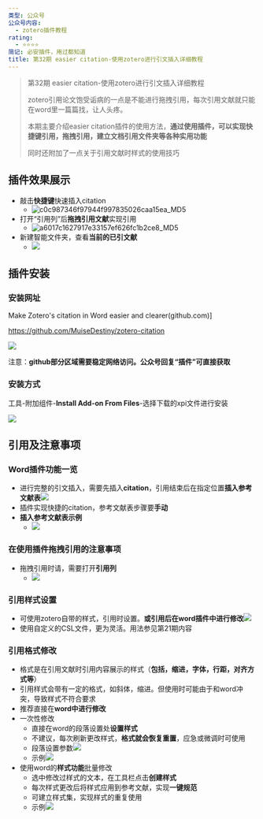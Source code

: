 ```yaml
---
类型: 公众号
公众号内容:
  - zotero插件教程
rating:
  - ⭐⭐⭐⭐
简记: 必安插件，用过都知道
title: 第32期 easier citation-使用zotero进行引文插入详细教程
---
```


>第32期 easier citation-使用zotero进行引文插入详细教程
>
>zotero引用论文饱受诟病的一点是不能进行拖拽引用，每次引用文献就只能在word里一篇篇找，让人头疼。
>
>本期主要介绍easier citation插件的使用方法，**通过使用插件，可以实现快捷键引用，拖拽引用，建立文档引用文件夹等各种实用功能**
>
>同时还附加了一点关于引用文献时样式的使用技巧


## 插件效果展示

- 敲击**快捷键**快速插入citation
	- ![c0c987346f97944f997835026caa15ea_MD5](https://pic-go-42.oss-cn-guangzhou.aliyuncs.com/img/c0c987346f97944f997835026caa15ea_MD5.gif)
- 打开“引用列”后**拖拽引用文献**实现引用
	- ![a6017c1627917e33157ef626fc1b2ce8_MD5](https://pic-go-42.oss-cn-guangzhou.aliyuncs.com/img/a6017c1627917e33157ef626fc1b2ce8_MD5.gif)
- 新建智能文件夹，查看**当前的已引文献**
	- ![](https://pic-go-42.oss-cn-guangzhou.aliyuncs.com/img/20231211113616.png)

## 插件安装

### 安装网址

Make Zotero's citation in Word easier and clearer(github.com)] 

https://github.com/MuiseDestiny/zotero-citation

![](https://pic-go-42.oss-cn-guangzhou.aliyuncs.com/img/20231211114002.png)

注意：**github部分区域需要稳定网络访问。公众号回复“插件”可直接获取**

### 安装方式

工具-附加组件-**Install Add-on From Files**-选择下载的xpi文件进行安装

![](https://pic-go-42.oss-cn-guangzhou.aliyuncs.com/img/20231210124700.png)

## 引用及注意事项

### Word插件功能一览

- 进行完整的引文插入，需要先插入**citation**，引用结束后在指定位置**插入参考文献表**![](https://pic-go-42.oss-cn-guangzhou.aliyuncs.com/img/20231211122401.png)
- 插件实现快捷的citation，参考文献表步骤要**手动**
- **插入参考文献表示例**
	- ![](https://pic-go-42.oss-cn-guangzhou.aliyuncs.com/img/GIF%202023-12-11%2011-47-38.gif)

### 在使用插件拖拽引用的注意事项

- 拖拽引用时请，需要打开**引用列**
	- ![](https://pic-go-42.oss-cn-guangzhou.aliyuncs.com/img/20231211114153.png)

### 引用样式设置

- 可使用zotero自带的样式，引用时设置。**或引用后在word插件中进行修改**![](https://pic-go-42.oss-cn-guangzhou.aliyuncs.com/img/GIF%202023-12-11%2011-50-02.gif)
- 使用自定义的CSL文件，更为灵活。用法参见第21期内容

### 引用格式修改

- 格式是在引用文献时引用内容展示的样式（**包括，缩进，字体，行距，对齐方式等**）
- 引用样式会带有一定的格式，如斜体，缩进。但使用时可能由于和word冲突，导致样式不符合要求
- 推荐直接在**word中进行修改**
- 一次性修改
	- 直接在word的段落设置处**设置样式**
	- 不建议，每次刷新更改样式，**格式就会恢复重置**，应急或微调时可使用
	- 段落设置参数![](https://pic-go-42.oss-cn-guangzhou.aliyuncs.com/img/20231211115939.png)
	- 示例![](https://pic-go-42.oss-cn-guangzhou.aliyuncs.com/img/GIF%202023-12-11%2011-55-42.gif)
- 使用word的**样式功能**批量修改
	- 选中修改过样式的文本，在工具栏点击**创建样式**
	- 每次样式更改后将样式应用到参考文献，实现**一键规范**
	- 可建立样式集，实现样式的重复使用
	- 示例![](https://pic-go-42.oss-cn-guangzhou.aliyuncs.com/img/GIF%202023-12-11%2012-08-02%20-%20%E5%89%AF%E6%9C%AC.gif)


